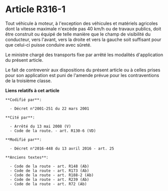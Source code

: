 # Article R316-1

Tout véhicule à moteur, à l'exception des véhicules  et matériels agricoles dont la vitesse maximale n'excède pas 40 km/h ou
de travaux publics, doit être construit ou équipé de telle manière que le champ de visibilité du conducteur, vers l'avant,
vers la droite et vers la gauche soit suffisant pour que celui-ci puisse conduire avec sûreté. 

Le ministre chargé des transports fixe par arrêté les modalités d'application du présent article. 

Le fait de contrevenir aux dispositions du présent article ou à celles prises pour son application est puni de l'amende
prévue pour les contraventions de la troisième classe.

**Liens relatifs à cet article**

	**Codifié par**:

	  - Décret n°2001-251 du 22 mars 2001

	**Cité par**:

	  - Arrêté du 13 mai 2008 (V)
	  - Code de la route. - art. R130-6 (VD)

	**Modifié par**:

	  - Décret n°2016-448 du 13 avril 2016 - art. 25

	**Anciens textes**:

	  - Code de la route - art. R148 (Ab)
	  - Code de la route - art. R173 (Ab)
	  - Code de la route - art. R188-2 (Ab)
	  - Code de la route - art. R239 (Ab)
	  - Code de la route - art. R72 (Ab)
